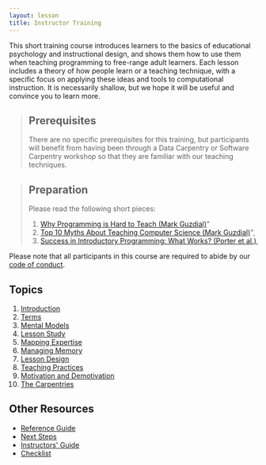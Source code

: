 ```yaml
---
layout: lesson
title: Instructor Training
---
```

This short training course introduces learners to the basics of educational
psychology and instructional design, and shows them how to use them when
teaching programming to free-range adult learners.  Each lesson includes
a theory of how people learn or a teaching technique, with a specific
focus on applying these ideas and tools to computational instruction.
It is necessarily shallow, but we hope it will be useful and convince
you to learn more.

> ## Prerequisites
>
> There are no specific prerequisites for this training,
> but participants will benefit from having been through
> a Data Carpentry or Software Carpentry workshop
> so that they are familiar with our teaching techniques.

> ## Preparation
>
> Please read the following short pieces:
> 1. [Why Programming is Hard to Teach (Mark Guzdial)](papers/guzdial-why-hard-to-teach-2011.pdf)"
> 2. [Top 10 Myths About Teaching Computer Science (Mark Guzdial)](papers/guzdial-10-myths-2015.pdf)",
> 3. [Success in Introductory Programming: What Works? (Porter et al.)](papers/porter-what-works-2013.pdf),
>

Please note that all participants in this course are required to abide
by our [code of conduct](conduct.html).

## Topics

1.  [Introduction](01-introduction.html)
2.  [Terms](02-terms.html)
3.  [Mental Models](03-models.html)
4.  [Lesson Study](04-study.html)
5.  [Mapping Expertise](05-expertise.html)
6.  [Managing Memory](06-memory.html)
7.  [Lesson Design](07-design.html)
8.  [Teaching Practices](08-practices.html)
9.  [Motivation and Demotivation](09-motivation.html)
10. [The Carpentries](10-carpentries.html)

## Other Resources

*   [Reference Guide](reference.html)
*   [Next Steps](discussion.html)
*   [Instructors' Guide](instructors.html)
*   [Checklist](checklist.html)
